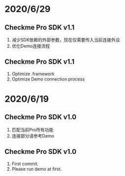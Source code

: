 # 2020/6/29
## Checkme Pro SDK v1.1
  1. 减少SDK依赖的外部参数，现在仅需要传入当前连接外设
  2. 优化Demo连接流程

## Checkme Pro SDK v1.1
  1. Optimize .framework
  2. Optimize Demo connection process

#  2020/6/19
## Checkme Pro SDK v1.0
  1. 匹配当前Pro所有功能
  2. 连接部分请参考Demo 

## Checkme Pro SDK v1.0
  1. First commit.
  2. Please run demo at first.
